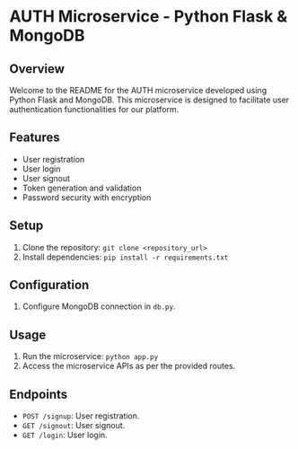 # AUTH Microservice - Python Flask & MongoDB

## Overview

Welcome to the README for the AUTH microservice developed using Python Flask and MongoDB. This microservice is designed to facilitate user authentication functionalities for our platform.

## Features

- User registration
- User login
- User signout
- Token generation and validation
- Password security with encryption

## Setup

1. Clone the repository: `git clone <repository_url>`
2. Install dependencies: `pip install -r requirements.txt`

## Configuration

1. Configure MongoDB connection in `db.py`.

## Usage

1. Run the microservice: `python app.py`
2. Access the microservice APIs as per the provided routes.

## Endpoints

- `POST /signup`: User registration.
- `GET /signout`: User signout.
- `GET /login`: User login.

